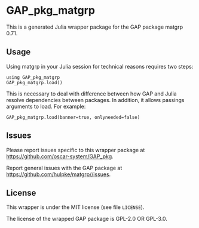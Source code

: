 # GAP_pkg_matgrp

This is a generated Julia wrapper package for the GAP package matgrp 0.71.

## Usage

Using matgrp in your Julia session for technical reasons requires two steps:

    using GAP_pkg_matgrp
    GAP_pkg_matgrp.load()

This is necessary to deal with difference between how GAP and Julia
resolve dependencies between packages. In addition, it allows passings
arguments to load. For example:

    GAP_pkg_matgrp.load(banner=true, onlyneeded=false)

## Issues

Please report issues specific to this wrapper package at <https://github.com/oscar-system/GAP_pkg>.

Report general issues with the GAP package at <https://github.com/hulpke/matgrp//issues>.

## License

This wrapper is under the MIT license (see file `LICENSE`).

The license of the wrapped GAP package is GPL-2.0 OR GPL-3.0.
